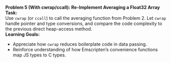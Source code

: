 
**Problem 5 (With cwrap/ccall): Re-Implement Averaging a Float32 Array**  
**Task:**  
Use `cwrap` (or `ccall`) to call the averaging function from Problem 2. Let `cwrap` handle pointer and type conversions, and compare the code complexity to the previous direct heap-access method.  
**Learning Goals:**  
- Appreciate how `cwrap` reduces boilerplate code in data passing.  
- Reinforce understanding of how Emscripten’s convenience functions map JS types to C types.

